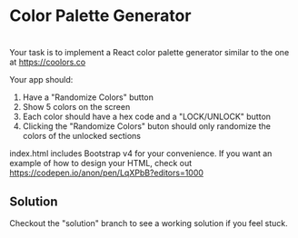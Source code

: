 # Color Palette Generator

#

Your task is to implement a React color palette generator similar to the one at https://coolors.co

Your app should:
1) Have a "Randomize Colors" button
2) Show 5 colors on the screen
3) Each color should have a hex code and a "LOCK/UNLOCK" button
4) Clicking the "Randomize Colors" buton should only randomize the colors of the unlocked sections

index.html includes Bootstrap v4 for your convenience. If you want an example of how to design your HTML, check out https://codepen.io/anon/pen/LqXPbB?editors=1000

## Solution
Checkout the "solution" branch to see a working solution if you feel stuck.